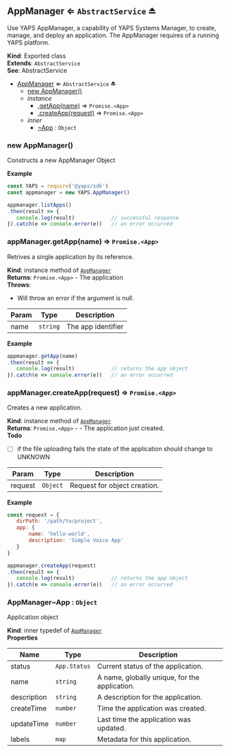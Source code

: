<a name="exp_module_appmanager--AppManager"></a>

## AppManager ⇐ <code>AbstractService</code> ⏏
Use YAPS AppManager, a capability of YAPS Systems Manager,
to create, manage, and deploy an application. The AppManager requires of a
running YAPS platform.

**Kind**: Exported class  
**Extends**: <code>AbstractService</code>  
**See**: AbstractService  
* [AppManager](#exp_module_appmanager--AppManager) ⇐ <code>AbstractService</code> ⏏
    * [new AppManager()](#new_module_appmanager--AppManager_new)
    * _instance_
        * [.getApp(name)](#module_appmanager--AppManager+getApp) ⇒ <code>Promise.&lt;App&gt;</code>
        * [.createApp(request)](#module_appmanager--AppManager+createApp) ⇒ <code>Promise.&lt;App&gt;</code>
    * _inner_
        * [~App](#module_appmanager--AppManager..App) : <code>Object</code>

<a name="new_module_appmanager--AppManager_new"></a>

### new AppManager()
Constructs a new AppManager Object

**Example**  
```js
const YAPS = require('@yaps/sdk')
const appmanager = new YAPS.AppManager()

appmanager.listApps()
.then(result => {
   console.log(result)            // successful response
}).catch(e => console.error(e))   // an error occurred
```
<a name="module_appmanager--AppManager+getApp"></a>

### appManager.getApp(name) ⇒ <code>Promise.&lt;App&gt;</code>
Retrives a single application by its reference.

**Kind**: instance method of [<code>AppManager</code>](#exp_module_appmanager--AppManager)  
**Returns**: <code>Promise.&lt;App&gt;</code> - The application  
**Throws**:

- Will throw an error if the argument is null.


| Param | Type | Description |
| --- | --- | --- |
| name | <code>string</code> | The app identifier |

**Example**  
```js
appmanager.getApp(name)
.then(result => {
   console.log(result)            // returns the app object
}).catch(e => console.error(e))   // an error occurred
```
<a name="module_appmanager--AppManager+createApp"></a>

### appManager.createApp(request) ⇒ <code>Promise.&lt;App&gt;</code>
Creates a new application.

**Kind**: instance method of [<code>AppManager</code>](#exp_module_appmanager--AppManager)  
**Returns**: <code>Promise.&lt;App&gt;</code> - - The application just created.  
**Todo**

- [ ] if the file uploading fails the state of the application should
change to UNKNOWN


| Param | Type | Description |
| --- | --- | --- |
| request | <code>Object</code> | Request for object creation. |

**Example**  
```js
const request = {
   dirPath: '/path/to/project',
   app: {
       name: 'hello-world',
       description: 'Simple Voice App'
   }
}

appmanager.createApp(request)
.then(result => {
   console.log(result)            // returns the app object
}).catch(e => console.error(e))   // an error occurred
```
<a name="module_appmanager--AppManager..App"></a>

### AppManager~App : <code>Object</code>
Application object

**Kind**: inner typedef of [<code>AppManager</code>](#exp_module_appmanager--AppManager)  
**Properties**

| Name | Type | Description |
| --- | --- | --- |
| status | <code>App.Status</code> | Current status of the application. |
| name | <code>string</code> | A name, globally unique, for the application. |
| description | <code>string</code> | A description for the application. |
| createTime | <code>number</code> | Time the application was created. |
| updateTime | <code>number</code> | Last time the application was updated. |
| labels | <code>map</code> | Metadata for this application. |


